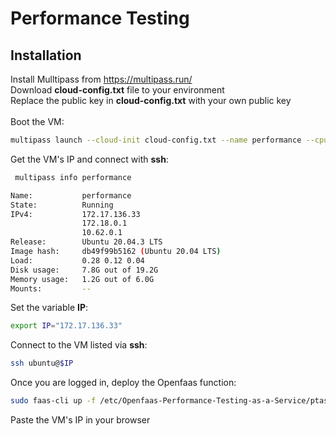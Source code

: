# Performance Testing


## Installation

Install Mulltipass from https://multipass.run/<br />
Download **cloud-config.txt** file to your environment<br />
Replace the public key in **cloud-config.txt** with your own public key<br /><br />
Boot the VM:
```sh
multipass launch --cloud-init cloud-config.txt --name performance --cpus 6 --mem 6G --disk 20G
```
Get the VM's IP and connect with **ssh**:
```sh
 multipass info performance
```
```sh
Name:           performance
State:          Running
IPv4:           172.17.136.33
                172.18.0.1
                10.62.0.1
Release:        Ubuntu 20.04.3 LTS
Image hash:     db49f99b5162 (Ubuntu 20.04 LTS)
Load:           0.28 0.12 0.04
Disk usage:     7.8G out of 19.2G
Memory usage:   1.2G out of 6.0G
Mounts:         --
```
Set the variable **IP**:
```sh
export IP="172.17.136.33"
```
Connect to the VM listed via **ssh**:
```sh
ssh ubuntu@$IP
```
Once you are logged in, deploy the Openfaas function:
```sh
sudo faas-cli up -f /etc/Openfaas-Performance-Testing-as-a-Service/ptas.yml
```
Paste the VM's IP in your browser

